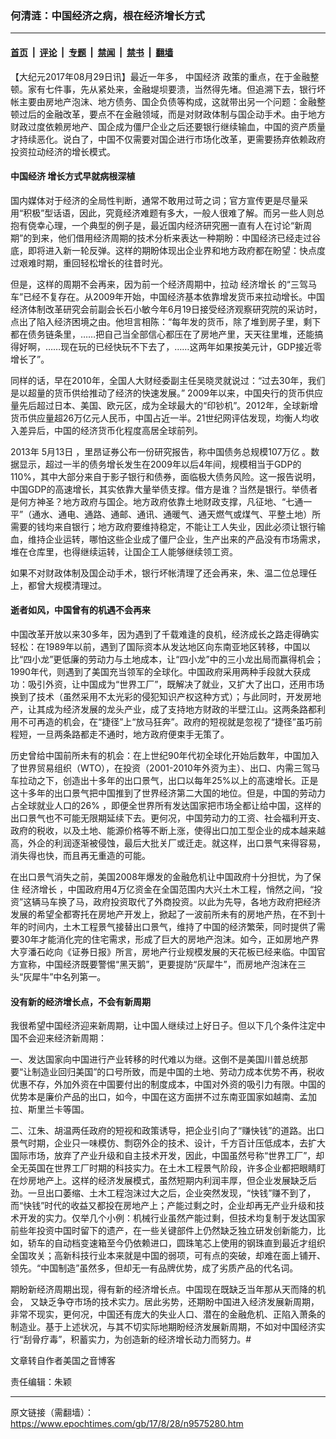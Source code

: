 ### 何清涟：中国经济之病，根在经济增长方式

---

#### [首页](../../../..?n9575280) &nbsp;|&nbsp; [评论](../../../../../epoch-comment?n9575280) &nbsp;|&nbsp; [专题](../../../../../epoch-special?n9575280) &nbsp;|&nbsp; [禁闻](../../../../../epoch-news?n9575280) &nbsp;|&nbsp; [禁书](../../../../../books?n9575280) &nbsp;|&nbsp; [翻墙](https://github.com/gfw-breaker/nogfw/blob/master/README.md?n9575280)


<div class="post_content" id="artbody" itemprop="articleBody">
 <!-- article content begin -->
 <p>
  【大纪元2017年08月29日讯】最近一年多，
  <ok href="https://www.epochtimes.com/gb/tag/%E4%B8%AD%E5%9B%BD%E7%BB%8F%E6%B5%8E.html">
   中国经济
  </ok>
  政策的重点，在于金融整顿。家有七件事，先从紧处来，金融堤坝要溃，当然得先堵。但追溯下去，银行坏帐主要由房地产泡沫、地方债务、国企负债等构成，这就带出另一个问题：金融整顿过后的金融改革，要点不在金融领域，而是对财政体制与国企动手术。由于地方财政过度依赖房地产、国企成为僵尸企业之后还要银行继续输血，中国的资产质量才持续恶化。说白了，中国不仅需要对国企进行市场化改革，更需要扬弃依赖政府投资拉动经济的增长模式。
 </p>
 <h4>
  <strong>
   <ok href="https://www.epochtimes.com/gb/tag/%E4%B8%AD%E5%9B%BD%E7%BB%8F%E6%B5%8E.html">
    中国经济
   </ok>
   增长方式早就病根深植
  </strong>
 </h4>
 <p>
  国内媒体对于经济的全局性判断，通常不敢用过苛之词；官方宣传更是尽量采用“积极”型话语，因此，究竟经济难题有多大，一般人很难了解。而另一些人则总抱有侥幸心理，一个典型的例子是，最近国内经济研究圈一直有人在讨论“新周期”的到来，他们借用经济周期的技术分析来表达一种期盼：中国经济已经走过谷底，即将进入新一轮反弹。这样的期盼体现出企业界和地方政府都在盼望：快点度过艰难时期，重回轻松增长的往昔时光。
 </p>
 <p>
  但是，这样的周期不会再来，因为前一个经济周期中，拉动
  <ok href="https://www.epochtimes.com/gb/tag/%E7%BB%8F%E6%B5%8E%E5%A2%9E%E9%95%BF.html">
   经济增长
  </ok>
  的“三驾马车”已经不复存在。从2009年开始，中国经济基本依靠增发货币来拉动增长。中国经济体制改革研究会前副会长石小敏今年6月19日接受经济观察研究院的采访时，点出了陷入经济困境之由。他坦言相陈：“每年发的货币，除了堆到房子里，剩下都在债务链条里，……把自己当全部信心都压在了房地产里，天天往里堆，还能搞得好啊，……现在玩的已经快玩不下去了，……这两年如果按美元计，GDP接近零增长了”。
 </p>
 <p>
  同样的话，早在2010年，全国人大财经委副主任吴晓灵就说过：“过去30年，我们是以超量的货币供给推动了经济的快速发展。” 2009年以来，中国央行的货币供应量先后超过日本、美国、欧元区，成为全球最大的“印钞机”。2012年，全球新增货币供应量超26万亿元人民币，中国占近一半。21世纪网评估发现，均衡人均收入差异后，中国的经济货币化程度高居全球前列。
 </p>
 <p>
  2013年 5月13日 ，里昂证券公布一份研究报告，称中国债务总规模107万亿 。数据显示，超过一半的债务增长发生在2009年以后4年间，规模相当于GDP的110%，其中大部分来自于影子银行和债券，面临极大债务风险。这一报告说明，中国GDP的高速增长，其实依靠大量举债支撑。借方是谁？当然是银行。举债者是何方神圣？地方政府与国企。地方政府依靠土地财政支撑，凡征地、“七通一平”（通水、通电、通路、通邮、通讯、通暖气、通天燃气或煤气、平整土地）所需要的钱均来自银行；地方政府要维持稳定，不能让工人失业，因此必须让银行输血，维持企业运转，哪怕这些企业成了僵尸企业，生产出来的产品没有市场需求，堆在仓库里，也得继续运转，让国企工人能够继续领工资。
 </p>
 <p>
  如果不对财政体制及国企动手术，银行坏帐清理了还会再来，朱、温二位总理任上，都曾大规模清理过。
 </p>
 <h4>
  <strong>
   逝者如风，中国曾有的机遇不会再来
  </strong>
 </h4>
 <p>
  中国改革开放以来30多年，因为遇到了千载难逢的良机，经济成长之路走得确实轻松：在1989年以前，遇到了国际资本从发达地区向东南亚地区转移，中国以比“四小龙”更低廉的劳动力与土地成本，让“四小龙”中的三小龙出局而赢得机会；1990年代，则遇到了美国充当领军的全球化。中国政府采用两种手段就大获成功：吸引外资，让中国成为“世界工厂”，既解决了就业，又扩大了出口，还用市场换到了技术（虽然采用不太光彩的侵犯知识产权这种方式）；与此同时，开发房地产，让其成为经济发展的龙头产业，成了支持地方财政的半壁江山。这两条路都利用不可再造的机会，在“捷径”上“放马狂奔”。政府的短视就是忽视了“捷径”虽巧前程短，一旦两条路都走不通时，地方政府便束手无策了。
 </p>
 <p>
  历史曾给中国前所未有的机会：在上世纪90年代初全球化开始后数年，中国加入了世界贸易组织（WTO），在投资（2001-2010年外资为主）、出口、内需三驾马车拉动之下，创造出十多年的出口景气，出口以每年25%以上的高速增长。正是这十多年的出口景气把中国推到了世界经济第二大国的地位。但是，中国的劳动力占全球就业人口的26% ，即便全世界所有发达国家把市场全都让给中国，这样的出口景气也不可能无限期延续下去。更何况，中国劳动力的工资、社会福利开支、政府的税收，以及土地、能源价格等不断上涨，使得出口加工型企业的成本越来越高，外企的利润逐渐被侵蚀，最后大批关厂或迁走。就这样，出口景气来得容易，消失得也快，而且再无重造的可能。
 </p>
 <p>
  在出口景气消失之前，美国2008年爆发的金融危机让中国政府十分担忧，为了保住
  <ok href="https://www.epochtimes.com/gb/tag/%E7%BB%8F%E6%B5%8E%E5%A2%9E%E9%95%BF.html">
   经济增长
  </ok>
  ，中国政府用4万亿资金在全国范围内大兴土木工程，悄然之间，“投资”这辆马车换了马，政府投资取代了外商投资。以此为先导，各地方政府把经济发展的希望全都寄托在房地产开发上，掀起了一波前所未有的房地产热，在不到十年的时间内，土木工程景气接替出口景气，维持了中国的经济繁荣，同时提供了需要30年才能消化完的住宅需求，形成了巨大的房地产泡沫。如今，正如房地产界大亨潘石屹向《证券日报》所言，房地产行业规模发展的天花板已经来临。中国官方宣称，中国经济既要警惕“黑天鹅”，更要提防“灰犀牛”，而房地产泡沫在三头“灰犀牛”中名列第一。
 </p>
 <h4>
  <strong>
   没有新的经济增长点，不会有新周期
  </strong>
 </h4>
 <p>
  我很希望中国经济迎来新周期，让中国人继续过上好日子。但以下几个条件注定中国不会迎来经济新周期：
 </p>
 <p>
  一、发达国家向中国进行产业转移的时代难以为继。这倒不是美国川普总统那要“让制造业回归美国”的口号所致，而是中国的土地、劳动力成本优势不再，税收优惠不存，外加外资在中国要付出的制度成本，中国对外资的吸引力有限。中国的优势本是廉价产品的出口，如今，中国在这方面拼不过东南亚国家如越南、孟加拉、斯里兰卡等国。
 </p>
 <p>
  二、江朱、胡温两任政府的短视和政策诱导，把企业引向了“赚快钱”的道路。出口景气时期，企业只一味模仿、剽窃外企的技术、设计，千方百计压低成本，去扩大国际市场，放弃了产业升级和自主技术开发，因此，中国虽然号称“世界工厂”，却全无英国在世界工厂时期的科技实力。在土木工程景气阶段，许多企业都把眼睛盯在炒房地产上。这样的经济发展模式，虽然短期内利润丰厚，但企业发展缺乏后劲。一旦出口萎缩、土木工程泡沫过大之后，企业突然发现，“快钱”赚不到了，而“快钱”时代的收益又都投在房地产上；产能过剩之时，企业却再无产业升级和技术开发的实力。仅举几个小例：机械行业虽然产能过剩，但技术均复制于发达国家前些年投资中国时留下的遗产，在一些关键部件上仍然缺乏独立研发创新能力，比如，轿车的自动档变速箱至今仍依赖进口，圆珠笔芯上使用的钢珠直到最近才组织全国攻关；高新科技行业本来就是中国的弱项，可有点的突破，却难在面上铺开、领先。“中国制造”虽然多，但却无一有品牌优势，成了劣质产品的代名词。
 </p>
 <p>
  期盼新经济周期出现，得有新的经济增长点。中国现在既缺乏当年那从天而降的机会， 又缺乏争夺市场的技术实力。居此劣势，还期盼中国进入经济发展新周期，非常不现实，更何况，中国还有庞大的失业人口、潜在的金融危机、正陷入萧条的制造业。基于上述状况，与其不切实际地期盼经济发展新周期，不如对中国经济实行“刮骨疗毒”，积蓄实力，为创造新的经济增长动力而努力。#
 </p>
 <p>
  文章转自作者美国之音博客
 </p>
 <p>
  责任编辑：朱颖
 </p>
 <!-- article content end -->
 <div id="below_article_ad">
 </div>
</div>


---

原文链接（需翻墙）：https://www.epochtimes.com/gb/17/8/28/n9575280.htm